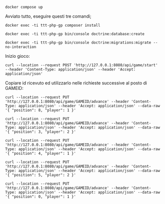 `docker compose up`

Avviato tutto, eseguire questi tre comandi;

`docker exec -ti ttt-php-gp composer install`

`docker exec -ti ttt-php-gp bin/console doctrine:database:create`

`docker exec -ti ttt-php-gp bin/console doctrine:migrations:migrate --no-interaction`

Inizio gioco:

`curl --location --request POST 'http://127.0.0.1:8080/api/game/start'
--header 'Content-Type: application/json'
--header 'Accept: application/json'`

Copiare id ricevuto ed utilizzarlo nelle richieste successive al posto di GAMEID:

`curl --location --request PUT 'http://127.0.0.1:8080/api/game/GAMEID/advance' --header 'Content-Type: application/json' --header 'Accept: application/json' --data-raw '{
"position": 8,
"player": 1
}'`

`curl --location --request PUT 'http://127.0.0.1:8080/api/game/GAMEID/advance' --header 'Content-Type: application/json' --header 'Accept: application/json' --data-raw '{
"position": 3,
"player": 2
}'`

`curl --location --request PUT 'http://127.0.0.1:8080/api/game/GAMEID/advance' --header 'Content-Type: application/json' --header 'Accept: application/json' --data-raw '{
"position": 4,
"player": 1
}'`

`curl --location --request PUT 'http://127.0.0.1:8080/api/game/GAMEID/advance' --header 'Content-Type: application/json' --header 'Accept: application/json' --data-raw '{
"position": 5,
"player": 2
}'`

`curl --location --request PUT 'http://127.0.0.1:8080/api/game/GAMEID/advance' --header 'Content-Type: application/json' --header 'Accept: application/json' --data-raw '{
"position": 0,
"player": 1
}'`

